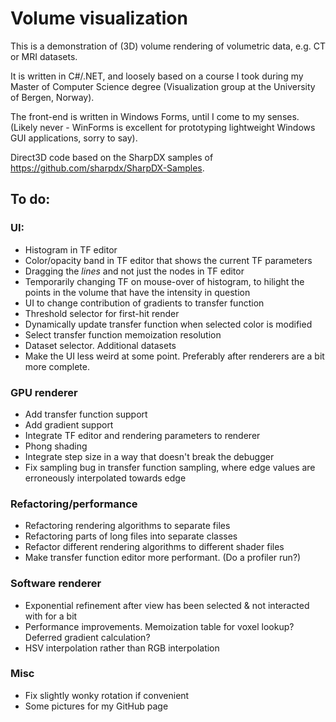 # Volume visualization

This is a demonstration of (3D) volume rendering of volumetric data, e.g. CT or MRI datasets. 

It is written in C#/.NET, and loosely based on a course I took during my Master of Computer Science degree (Visualization group at the University of Bergen, Norway).

The front-end is written in Windows Forms, until I come to my senses. (Likely never - WinForms is excellent for prototyping lightweight Windows GUI applications, sorry to say). 

Direct3D code based on the SharpDX samples of https://github.com/sharpdx/SharpDX-Samples.

## To do:

### UI:

* Histogram in TF editor  
* Color/opacity band in TF editor that shows the current TF parameters  
* Dragging the *lines* and not just the nodes in TF editor  
* Temporarily changing TF on mouse-over of histogram, to hilight the points in the volume that have the intensity in question  
* UI to change contribution of gradients to transfer function
* Threshold selector for first-hit render
* Dynamically update transfer function when selected color is modified
* Select transfer function memoization resolution
* Dataset selector. Additional datasets
* Make the UI less weird at some point. Preferably after renderers are a bit more complete.

### GPU renderer

* Add transfer function support
* Add gradient support
* Integrate TF editor and rendering parameters to renderer
* Phong shading
* Integrate step size in a way that doesn't break the debugger
* Fix sampling bug in transfer function sampling, where edge values are erroneously interpolated towards edge

### Refactoring/performance

* Refactoring rendering algorithms to separate files  
* Refactoring parts of long files into separate classes
* Refactor different rendering algorithms to different shader files
* Make transfer function editor more performant. (Do a profiler run?)

### Software renderer

* Exponential refinement after view has been selected & not interacted with for a bit  
* Performance improvements. Memoization table for voxel lookup? Deferred gradient calculation?
* HSV interpolation rather than RGB interpolation

### Misc

* Fix slightly wonky rotation if convenient
* Some pictures for my GitHub page